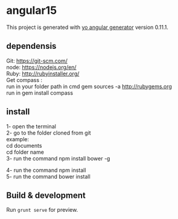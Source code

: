 # angular15

This project is generated with [yo angular generator](https://github.com/yeoman/generator-angular)
version 0.11.1.
## dependensis
   Git: https://git-scm.com/<br>
   node: https://nodejs.org/en/<br>
   Ruby: http://rubyinstaller.org/<br>
   Get compass :<br> 
        run in your folder path in cmd gem sources -a http://rubygems.org<br>
        run in gem install compass<br>
## install
1- open the terminal<br>
2- go to the folder cloned from git<br> 
example:<br>
    cd documents<br>
    cd folder name<br>
3- run the command npm install bower -g

4- run the command npm install<br>
5- run the command bower install<br>

## Build & development

Run `grunt serve` for preview.

